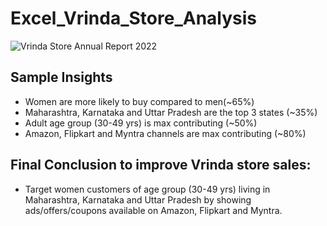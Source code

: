 # Excel_Vrinda_Store_Analysis
![Vrinda Store Annual Report 2022](https://github.com/Kapildarwani22/Excel_Vrinda_Store_Analysis/assets/116799321/7779876b-f160-49b2-b054-54bd1a0e6d17)

## Sample Insights
- Women are more likely to buy compared to men(~65%)
- Maharashtra, Karnataka and Uttar Pradesh are the top 3 states (~35%)
- Adult age group (30-49 yrs) is max contributing (~50%)
- Amazon, Flipkart and Myntra channels are max contributing (~80%)

## Final Conclusion to improve Vrinda store sales:
- Target women customers of age group (30-49 yrs) living in Maharashtra, Karnataka and Uttar Pradesh by showing ads/offers/coupons available on Amazon, Flipkart and Myntra.
